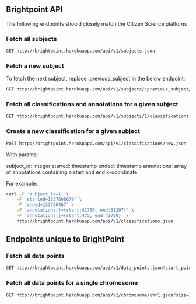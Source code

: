 ## Brightpoint API

The following endpoints should closely match the Citizen Science platform.

### Fetch all subjects

```bash
GET http://brightpoint.herokuapp.com/api/v1/subjects.json
```

### Fetch a new subject 

To fetch the next subject, replace :previous_subject in the below endpoint.

```bash
GET http://brightpoint.herokuapp.com/api/v1/subjects/:previous_subject/next.json
```

### Fetch all classifications and annotations for a given subject

```bash
GET http://brightpoint.herokuapp.com/api/v1/subjects/1/classifications.json
```

### Create a new classification for a given subject

```bash
POST http://brightpoint.herokuapp.com/api/v1/classifications/new.json
```

With params:

subject_id: integer
started: timestamp
ended: timestamp
annotations: array of annotations containing a start and end x-coordinate

For example:

```bash
curl -F 'subject_id=1' \
	-F 'started=1337508679' \
	-F 'ended=133750467' \
	-F 'annotations[]={start:41750, end:51297}' \
	-F 'annotations[]={start:475, end:41750}' \
	http://brightpoint.herokuapp.com/api/v1/classifications.json 
```

## Endpoints unique to BrightPoint

### Fetch all data points

```bash
GET http://brightpoint.herokuapp.com/api/v1/data_points.json?start_point=390&size=100
```

### Fetch all data points for a single chromosome

```bash
GET http://brightpoint.herokuapp.com/api/v1/chromosome/chr1.json?size=100
```